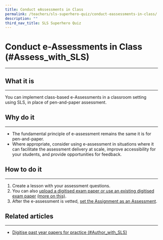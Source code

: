 ```yaml
---
title: Conduct eAssessments in Class
permalink: /teachers/sls-superhero-quiz/conduct-eassessments-in-class/
description: ""
third_nav_title: SLS Superhero Quiz
---
```

<h1 class="page-title">Conduct e-Assessments in Class (#Assess_with_SLS)</h1>
<hr>

<h2>What it is</h2>
<hr>
<p>You can implement class-based e-Assessments in a classroom setting using SLS, in place of pen-and-paper assessment.</p>
<h2>Why do it</h2>
<hr>
<ul>
  <li>The fundamental principle of e-assessment remains the same it is for pen-and-paper.</li>
  <li>Where appropriate, consider using e-assessment in situations where it can facilitate the assessment delivery at scale, improve accessibility for your students, and provide opportunities for feedback.</li>
</ul>
<h2>How to do it</h2>
<hr>
<ol>
  <li>Create a lesson with your assessment questions.</li>
  <li>You can also <a target="_blank" href="https://www.learning.moe.edu.sg/sls/teachers/user-guide/vle/teacher/RichText/QTI.html">upload a digitised exam paper or use an existing digitised exam paper</a>
    <a target="_blank" href="http://linktoqti/">(more on this)</a>.</li>
  <li>After the e-assessment is vetted, <a target="_blank" href="https://www.learning.moe.edu.sg/sls/teachers/user-guide/vle/teacher/AssignmentFeedback/SetAsAssessment.html">set the Assignment as an Assessment</a>.</li>
</ol>

<h2>Related articles</h2>
<hr>
<ul>
  <li><a target="_blank" href="https://www.learning.moe.edu.sg/sls/teachers/teachingwithsls/Digitise%20past%20year%20papers%20for%20practice.html">Digitise past year papers for practice (#Author_with_SLS)</a></li>
</ul>